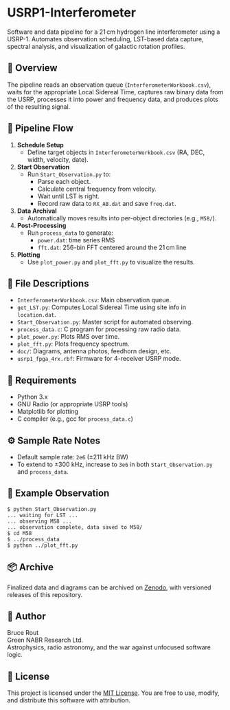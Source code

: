 # USRP1-Interferometer

Software and data pipeline for a 21 cm hydrogen line interferometer using a USRP-1. Automates observation scheduling, LST-based data capture, spectral analysis, and visualization of galactic rotation profiles.

## 📡 Overview

The pipeline reads an observation queue (`InterferometerWorkbook.csv`), waits for the appropriate Local Sidereal Time, captures raw binary data from the USRP, processes it into power and frequency data, and produces plots of the resulting signal.

## 🔁 Pipeline Flow

1. **Schedule Setup**  
   - Define target objects in `InterferometerWorkbook.csv` (RA, DEC, width, velocity, date).
2. **Start Observation**  
   - Run `Start_Observation.py` to:
     - Parse each object.
     - Calculate central frequency from velocity.
     - Wait until LST is right.
     - Record raw data to `RX_AB.dat` and save `freq.dat`.
3. **Data Archival**  
   - Automatically moves results into per-object directories (e.g., `M58/`).
4. **Post-Processing**  
   - Run `process_data` to generate:
     - `power.dat`: time series RMS
     - `fft.dat`: 256-bin FFT centered around the 21 cm line
5. **Plotting**  
   - Use `plot_power.py` and `plot_fft.py` to visualize the results.

## 🧾 File Descriptions

- `InterferometerWorkbook.csv`: Main observation queue.
- `get_LST.py`: Computes Local Sidereal Time using site info in `location.dat`.
- `Start_Observation.py`: Master script for automated observing.
- `process_data.c`: C program for processing raw radio data.
- `plot_power.py`: Plots RMS over time.
- `plot_fft.py`: Plots frequency spectrum.
- `doc/`: Diagrams, antenna photos, feedhorn design, etc.
- `usrp1_fpga_4rx.rbf`: Firmware for 4-receiver USRP mode.

## 🧪 Requirements

- Python 3.x
- GNU Radio (or appropriate USRP tools)
- Matplotlib for plotting
- C compiler (e.g., gcc for `process_data.c`)

## ⚙️ Sample Rate Notes

- Default sample rate: `2e6` (±211 kHz BW)
- To extend to ±300 kHz, increase to `3e6` in both `Start_Observation.py` and `process_data`.

## 📍 Example Observation

```
$ python Start_Observation.py
... waiting for LST ...
... observing M58 ...
... observation complete, data saved to M58/
$ cd M58
$ ../process_data
$ python ../plot_fft.py
```

## 📦 Archive

Finalized data and diagrams can be archived on [Zenodo](https://zenodo.org/), with versioned releases of this repository.

## 🧙 Author

Bruce Rout  
Green NABR Research Ltd.  
Astrophysics, radio astronomy, and the war against unfocused software logic.

## 📝 License

This project is licensed under the [MIT License](LICENSE). You are free to use, modify, and distribute this software with attribution.
